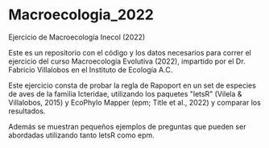 # Macroecologia_2022
Ejercicio de Macroecología Inecol (2022)

Este es un repositorio con el código y los datos necesarios para correr el ejercicio del curso Macroecología Evolutiva (2022), impartido por el Dr. Fabricio Villalobos en el Instituto de Ecología A.C.

Este ejercicio consta de probar la regla de Rapoport en un set de especies de aves de la familia Icteridae, utilizando los paquetes "letsR" (Vilela & Villalobos, 2015) y EcoPhylo Mapper (epm; Title et al., 2022) y comparar los resultados.

Además se muestran pequeños ejemplos de preguntas que pueden ser abordadas utilizando tanto letsR como epm.
